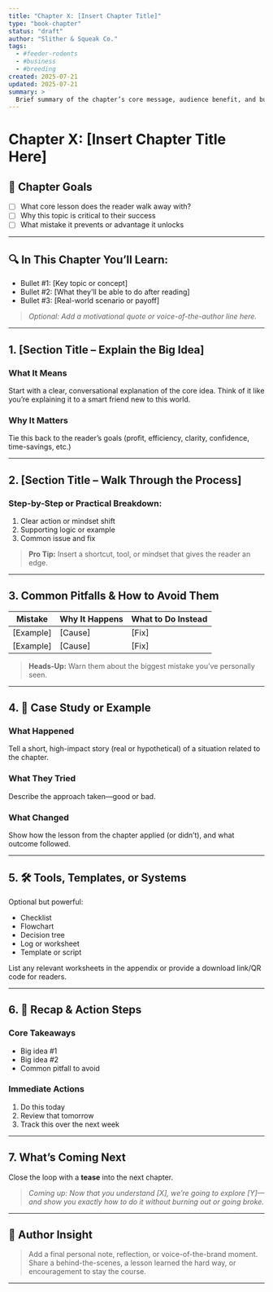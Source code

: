 ```yaml
---
title: "Chapter X: [Insert Chapter Title]"
type: "book-chapter"
status: "draft"
author: "Slither & Squeak Co."
tags:
  - #feeder-rodents
  - #business
  - #breeding
created: 2025-07-21
updated: 2025-07-21
summary: >
  Brief summary of the chapter’s core message, audience benefit, and business relevance.
---
```


<!--
Copilot Prompt:
You are helping write a nonfiction instructional book. Each chapter begins with frontmatter, includes an intro, clear headers, examples, and takeaway sections. Write in an informative but friendly tone with occasional humor or voice. Emphasize clarity, value, and confidence.
-->

# Chapter X: [Insert Chapter Title Here]

## 🚀 Chapter Goals
- [ ] What core lesson does the reader walk away with?
- [ ] Why this topic is critical to their success
- [ ] What mistake it prevents or advantage it unlocks

---

## 🔍 In This Chapter You’ll Learn:
- Bullet #1: [Key topic or concept]
- Bullet #2: [What they'll be able to do after reading]
- Bullet #3: [Real-world scenario or payoff]

> *Optional: Add a motivational quote or voice-of-the-author line here.*

---

## 1. [Section Title – Explain the Big Idea]

### What It Means
Start with a clear, conversational explanation of the core idea. Think of it like you’re explaining it to a smart friend new to this world.

### Why It Matters
Tie this back to the reader’s goals (profit, efficiency, clarity, confidence, time-savings, etc.)

---

## 2. [Section Title – Walk Through the Process]

### Step-by-Step or Practical Breakdown:
1. Clear action or mindset shift
2. Supporting logic or example
3. Common issue and fix

> **Pro Tip:** Insert a shortcut, tool, or mindset that gives the reader an edge.

---

## 3. Common Pitfalls & How to Avoid Them

| Mistake | Why It Happens | What to Do Instead |
|---------|----------------|--------------------|
| [Example] | [Cause] | [Fix] |
| [Example] | [Cause] | [Fix] |

> **Heads-Up:** Warn them about the biggest mistake you’ve personally seen.

---

## 4. 🧪 Case Study or Example

### What Happened
Tell a short, high-impact story (real or hypothetical) of a situation related to the chapter.

### What They Tried
Describe the approach taken—good or bad.

### What Changed
Show how the lesson from the chapter applied (or didn’t), and what outcome followed.

---

## 5. 🛠️ Tools, Templates, or Systems

Optional but powerful:  
- Checklist  
- Flowchart  
- Decision tree  
- Log or worksheet  
- Template or script

List any relevant worksheets in the appendix or provide a download link/QR code for readers.

---

## 6. 🔁 Recap & Action Steps

### Core Takeaways
- Big idea #1
- Big idea #2
- Common pitfall to avoid

### Immediate Actions
1. Do this today
2. Review that tomorrow
3. Track this over the next week

---

## 7. What’s Coming Next

Close the loop with a **tease** into the next chapter.

> *Coming up: Now that you understand [X], we’re going to explore [Y]—and show you exactly how to do it without burning out or going broke.*

---

## 💬 Author Insight

> Add a final personal note, reflection, or voice-of-the-brand moment. Share a behind-the-scenes, a lesson learned the hard way, or encouragement to stay the course.

---

